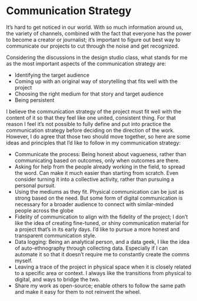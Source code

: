 # Communication Strategy

It’s hard to get noticed in our world. With so much information around us, the variety of channels, combined with the fact that everyone has the power to become a creator or journalist; it’s important to figure out best way to communicate our projects to cut through the noise and get recognized. 

Considering the discussions in the design studio class, what stands for me as the most important aspects of the communication strategy are:
- Identifying the target audience
- Coming up with an original way of storytelling that fits well with the project
- Choosing the right medium for that story and target audience
- Being persistent

I believe the communication strategy of the project must fit well with the content of it so that they feel like one united, consistent thing. For that reason I feel it’s not possible to fully define and put into practice the communication strategy before deciding on the direction of the work. 
However, I do agree that those two should move together, so here are some ideas and principles that I’d like to follow in my communication strategy:

- Communicate the process: Being honest about vagueness, rather than communicating based on outcomes, only when outcomes are there.
- Asking for help from the people already working in the field, to spread the word. Can make it much easier than starting from scratch. Even consider turning it into a collective activity, rather than pursuing a personal pursuit.
- Using the mediums as they fit. Physical communication can be just as strong based on the need. But some form of digital communication is necessary for a broader audience to connect with  similar-minded people across the globe
- Fidelity of communication to align with the fidelity of the project; I don’t like the idea of creating fine-tuned, or shiny communication material for a project that’s in its early days. I’d like to pursue a more honest and transparent communication style.
- Data logging: Being an analytical person, and a data geek, I like the idea of auto-ethnography through collecting data. Especially if I can automate it so that it doesn’t require me to constantly create the comms myself.
- Leaving a trace of the project in physical space when it is closely related to a specific area or context. I always like the transitions from physical to digital, and ways to bridge the two. 
- Share my work as open-source; enable others to follow the same path and make it easy for them to not reinvent the wheel.